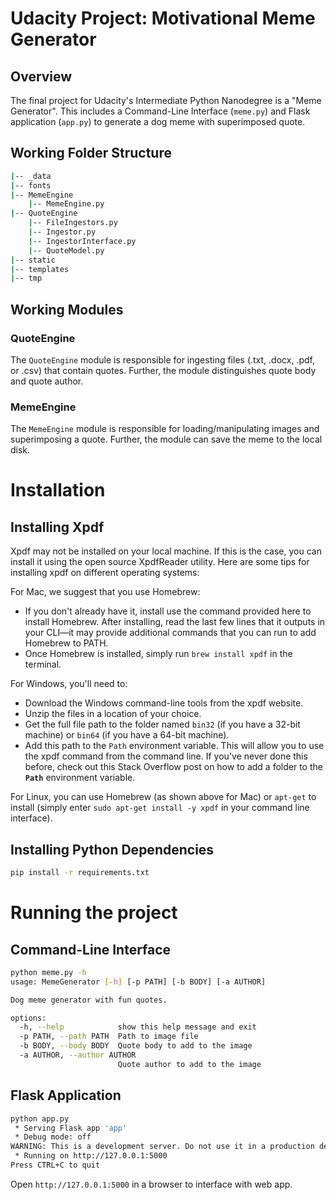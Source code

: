 # Udacity Project: Motivational Meme Generator

## Overview

The final project for Udacity's Intermediate Python Nanodegree is a "Meme Generator". This includes a Command-Line Interface (`meme.py`) and Flask application (`app.py`) to generate a dog meme with superimposed quote.

## Working Folder Structure

```bash
|-- _data
|-- fonts
|-- MemeEngine
    |-- MemeEngine.py
|-- QuoteEngine
    |-- FileIngestors.py
    |-- Ingestor.py
    |-- IngestorInterface.py
    |-- QuoteModel.py
|-- static
|-- templates
|-- tmp
```

## Working Modules

### QuoteEngine

The `QuoteEngine` module is responsible for ingesting files (.txt, .docx, .pdf, or .csv) that contain quotes. Further, the module distinguishes quote body and quote author.

### MemeEngine

The `MemeEngine` module is responsible for loading/manipulating images and superimposing a quote. Further, the module can save the meme to the local disk.

# Installation

## Installing Xpdf

Xpdf may not be installed on your local machine. If this is the case, you can install it using the open source XpdfReader utility. Here are some tips for installing xpdf on different operating systems:

For Mac, we suggest that you use Homebrew:
 - If you don't already have it, install use the command provided here to install Homebrew. After installing, read the last few lines that it outputs in your CLI—it may provide additional commands that you can run to add Homebrew to PATH.
 - Once Homebrew is installed, simply run `brew install xpdf` in the terminal.

 For Windows, you'll need to:
 - Download the Windows command-line tools from the xpdf website.
 - Unzip the files in a location of your choice.
 - Get the full file path to the folder named `bin32` (if you have a 32-bit machine) or `bin64` (if you have a 64-bit machine).
 - Add this path to the `Path` environment variable. This will allow you to use the xpdf command from the command line. If you've never done this before, check out this Stack Overflow post on how to add a folder to the **`Path`** environment variable.

For Linux, you can use Homebrew (as shown above for Mac) or `apt-get` to install (simply enter `sudo apt-get install -y xpdf` in your command line interface).

## Installing Python Dependencies

```bash
pip install -r requirements.txt
```

# Running the project

## Command-Line Interface

```bash
python meme.py -h       
usage: MemeGenerator [-h] [-p PATH] [-b BODY] [-a AUTHOR]

Dog meme generator with fun quotes.

options:
  -h, --help            show this help message and exit
  -p PATH, --path PATH  Path to image file
  -b BODY, --body BODY  Quote body to add to the image
  -a AUTHOR, --author AUTHOR
                        Quote author to add to the image
```

## Flask Application

```bash
python app.py
 * Serving Flask app 'app'
 * Debug mode: off
WARNING: This is a development server. Do not use it in a production deployment. Use a production WSGI server instead.
 * Running on http://127.0.0.1:5000
Press CTRL+C to quit
```

Open `http://127.0.0.1:5000` in a browser to interface with web app.
